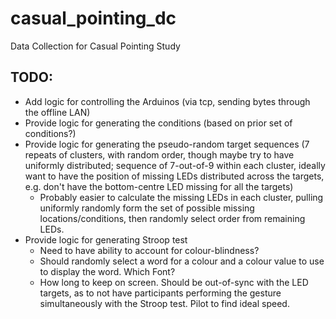 # casual_pointing_dc
Data Collection for Casual Pointing Study

## TODO:
- Add logic for controlling the Arduinos (via tcp, sending bytes through the offline LAN)
- Provide logic for generating the conditions (based on prior set of conditions?)
- Provide logic for generating the pseudo-random target sequences (7 repeats of clusters, with random order, though maybe try to have uniformly distributed; sequence of 7-out-of-9 within each cluster, ideally want to have the position of missing LEDs distributed across the targets, e.g. don't have the bottom-centre LED missing for all the targets)
    - Probably easier to calculate the missing LEDs in each cluster, pulling uniformly randomly form the set of possible missing locations/conditions, then randomly select order from remaining LEDs.
- Provide logic for generating Stroop test
    - Need to have ability to account for colour-blindness?
    - Should randomly select a word for a colour and a colour value to use to display the word. Which Font?
    - How long to keep on screen. Should be out-of-sync with the LED targets, as to not have participants performing the gesture simultaneously with the Stroop test. Pilot to find ideal speed.

